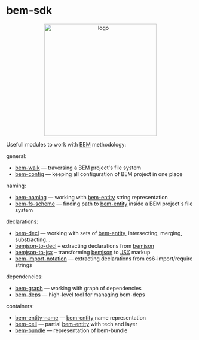 bem-sdk
=======

<div align="center">
    <img width="300" height="300" src="https://rawgithub.com/bem/bem-sdk/master/logo.svg" alt="logo" />
</div>

Usefull modules to work with [BEM] methodology:

general:

* [bem-walk](https://github.com/bem/bem-sdk/tree/master/packages/walk) — traversing a BEM project's file system
* [bem-config](https://github.com/bem/bem-sdk/tree/master/packages/config) — keeping all configuration of BEM project in one place

naming:

* [bem-naming](https://github.com/bem/bem-sdk/tree/master/packages/naming.entity) — working with [bem-entity] string representation
* [bem-fs-scheme](https://github.com/bem/bem-sdk/tree/master/packages/fs-scheme) — finding path to [bem-entity] inside a BEM project's file system

declarations:

* [bem-decl](https://github.com/bem/bem-sdk/tree/master/packages/decl) — working with sets of [bem-entity], intersecting, merging, substracting...
* [bemjson-to-decl](https://github.com/bem/bem-sdk/tree/master/packages/bemjson-to-decl) – extracting declarations from [bemjson]
* [bemjson-to-jsx](https://github.com/bem/bem-sdk/tree/master/packages/bemjson-to-jsx) – transforming [bemjson] to [JSX] markup
* [bem-import-notation](https://github.com/bem/bem-sdk/tree/master/packages/import-notation) — extracting declarations from es6-import/require strings

dependencies:

* [bem-graph](https://github.com/bem/bem-sdk/tree/master/packages/graph) — working with graph of dependencies
* [bem-deps](https://github.com/bem/bem-sdk/tree/master/packages/deps) — high-level tool for managing bem-deps

containers:

* [bem-entity-name](https://github.com/bem/bem-sdk/tree/master/packages/naming.entity) — [bem-entity] name representation
* [bem-cell](https://github.com/bem/bem-sdk/tree/master/packages/cell) — partial [bem-entity] with tech and layer
* [bem-bundle](https://github.com/bem/bem-sdk/tree/master/packages/bundle) — representation of bem-bundle

[BEM]: https://en.bem.info
[bem-entity]: https://en.bem.info/methodology/key-concepts/#bem-entity
[bemjson]: https://en.bem.info/platform/bemjson/
[JSX]: https://facebook.github.io/react/docs/introducing-jsx.html
